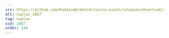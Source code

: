 ```yaml
---
src: https://github.com/Dadaism6/metadriverse-asset/releases/download/assetsv1.0.4/nuplan_1087.mp4
alt: nuplan_1087
tag: nuplan
vid: 1087
order: 134
---
```

